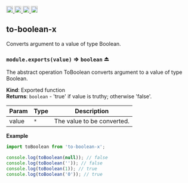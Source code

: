 <a href="https://travis-ci.org/Xotic750/to-boolean-x"
   title="Travis status">
<img
   src="https://travis-ci.org/Xotic750/to-boolean-x.svg?branch=master"
   alt="Travis status" height="18"/>
</a>
<a href="https://david-dm.org/Xotic750/to-boolean-x"
   title="Dependency status">
<img src="https://david-dm.org/Xotic750/to-boolean-x.svg"
   alt="Dependency status" height="18"/>
</a>
<a href="https://david-dm.org/Xotic750/to-boolean-x#info=devDependencies"
   title="devDependency status">
<img src="https://david-dm.org/Xotic750/to-boolean-x/dev-status.svg"
   alt="devDependency status" height="18"/>
</a>
<a href="https://badge.fury.io/js/to-boolean-x" title="npm version">
<img src="https://badge.fury.io/js/to-boolean-x.svg"
   alt="npm version" height="18"/>
</a>
<a name="module_to-boolean-x"></a>

## to-boolean-x

Converts argument to a value of type Boolean.

<a name="exp_module_to-boolean-x--module.exports"></a>

### `module.exports(value)` ⇒ <code>boolean</code> ⏏

The abstract operation ToBoolean converts argument to a value of type Boolean.

**Kind**: Exported function  
**Returns**: <code>boolean</code> - 'true' if value is truthy; otherwise 'false'.

| Param | Type            | Description                |
| ----- | --------------- | -------------------------- |
| value | <code>\*</code> | The value to be converted. |

**Example**

```js
import toBoolean from 'to-boolean-x';

console.log(toBoolean(null)); // false
console.log(toBoolean('')); // false
console.log(toBoolean(1)); // true
console.log(toBoolean('0')); // true
```
